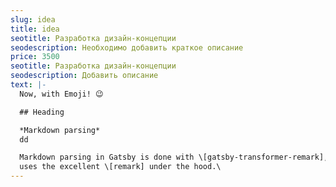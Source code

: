 ```yaml
---
slug: idea
title: idea
seotitle: Разработка дизайн-концепции
seodescription: Необходимо добавить краткое описание
price: 3500
seotitle: Разработка дизайн-концепции
seodescription: Добавить описание
text: |-
  Now, with Emoji! 😉

  ## Heading

  *Markdown parsing*
  dd

  Markdown parsing in Gatsby is done with \[gatsby-transformer-remark], which
  uses the excellent \[remark] under the hood.\
---
```


